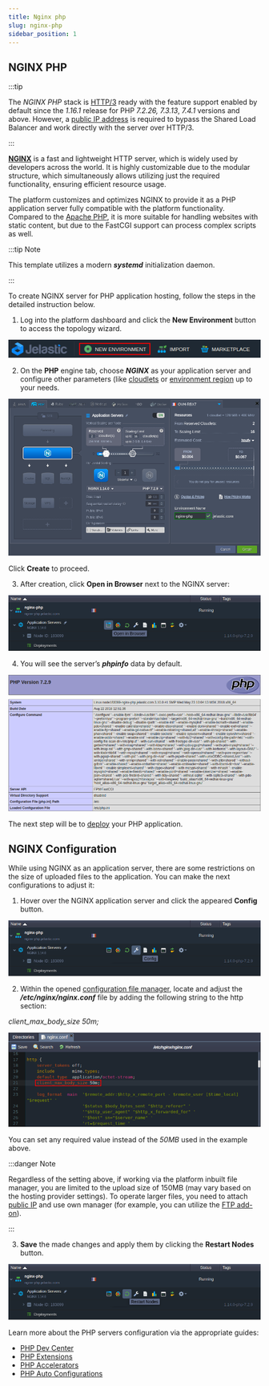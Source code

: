 ```yaml
---
title: Nginx php
slug: nginx-php
sidebar_position: 1
---
```


## NGINX PHP

:::tip

The _NGINX PHP_ stack is [HTTP/3](https://cloudmydc.com/) ready with the feature support enabled by default since the _1.16.1_ release for PHP _7.2.26, 7.3.13_, _7.4.1_ versions and above. However, a [public IP address](https://cloudmydc.com/) is required to bypass the Shared Load Balancer and work directly with the server over HTTP/3.

:::

[**NGINX**](https://cloudmydc.com/) is a fast and lightweight HTTP server, which is widely used by developers across the world. It is highly customizable due to the modular structure, which simultaneously allows utilizing just the required functionality, ensuring efficient resource usage.

The platform customizes and optimizes NGINX to provide it as a PHP application server fully compatible with the platform functionality. Compared to the [Apache PHP](https://cloudmydc.com/), it is more suitable for handling websites with static content, but due to the FastCGI support can process complex scripts as well.

:::tip Note

This template utilizes a modern **_systemd_** initialization daemon.

:::

To create NGINX server for PHP application hosting, follow the steps in the detailed instruction below.

1. Log into the platform dashboard and click the **New Environment** button to access the topology wizard.

<div style={{
    display:'flex',
    justifyContent: 'center',
    margin: '0 0 1rem 0'
}}>

![Locale Dropdown](./img/NGINXPHP/01-create-new-environment-button.png)

</div>

2. On the **PHP** engine tab, choose **_NGINX_** as your application server and configure other parameters (like [cloudlets](http://localhost:3000/docs/platform-overview/cloudlet) or [environment region](/docs/environment-management/environment-regions/choosing-a-region) up to your needs.

<div style={{
    display:'flex',
    justifyContent: 'center',
    margin: '0 0 1rem 0'
}}>

![Locale Dropdown](./img/NGINXPHP/02-nginx-php-topology-wizard.png)

</div>

Click **Create** to proceed.

3. After creation, click **Open in Browser** next to the NGINX server:

<div style={{
    display:'flex',
    justifyContent: 'center',
    margin: '0 0 1rem 0'
}}>

![Locale Dropdown](./img/NGINXPHP/03-nginx-php-open-in-browser.png)

</div>

4. You will see the server’s **_phpinfo_** data by default.

<div style={{
    display:'flex',
    justifyContent: 'center',
    margin: '0 0 1rem 0'
}}>

![Locale Dropdown](./img/NGINXPHP/04--nginx-phpinfo-start-page.png)

</div>

The next step will be to [deploy](https://cloudmydc.com/) your PHP application.

## NGINX Configuration

While using NGINX as an application server, there are some restrictions on the size of uploaded files to the application. You can make the next configurations to adjust it:

1. Hover over the NGINX application server and click the appeared **Config** button.

<div style={{
    display:'flex',
    justifyContent: 'center',
    margin: '0 0 1rem 0'
}}>

![Locale Dropdown](./img/NGINXPHP/05-nginx-php-config-button.png)

</div>

2. Within the opened [configuration file manager](/docs/application-setting/configuration-file-manager), locate and adjust the **_/etc/nginx/nginx.conf_** file by adding the following string to the http section:

_client_max_body_size 50m;_

<div style={{
    display:'flex',
    justifyContent: 'center',
    margin: '0 0 1rem 0'
}}>

![Locale Dropdown](./img/NGINXPHP/06-adjust-nginx-conf-file.png)

</div>

You can set any required value instead of the _50MB_ used in the example above.

:::danger Note

Regardless of the setting above, if working via the platform inbuilt file manager, you are limited to the upload size of 150MB (may vary based on the hosting provider settings). To operate larger files, you need to attach [public IP](/docs/application-setting/external-access-to-applications/public-ip) and use own manager (for example, you can utilize the [FTP add-on](https://cloudmydc.com/)).

:::

3. **Save** the made changes and apply them by clicking the **Restart Nodes** button.

<div style={{
    display:'flex',
    justifyContent: 'center',
    margin: '0 0 1rem 0'
}}>

![Locale Dropdown](./img/NGINXPHP/07-nginx-php-restart-nodes.png)

</div>

Learn more about the PHP servers configuration via the appropriate guides:

- [PHP Dev Center](https://cloudmydc.com/)
- [PHP Extensions](https://cloudmydc.com/)
- [PHP Accelerators](https://cloudmydc.com/)
- [PHP Auto Configurations](https://cloudmydc.com/)
